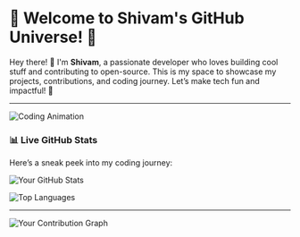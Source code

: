 # 🚀 Welcome to Shivam's GitHub Universe! 🚀

Hey there! 👋 I'm **Shivam**, a passionate developer who loves building cool stuff and contributing to open-source. This is my space to showcase my projects, contributions, and coding journey. Let’s make tech fun and impactful! 🌟

---

![Coding Animation](https://media.giphy.com/media/qgQUggAC3Pfv687qPC/giphy.gif)

### 📊 **Live GitHub Stats**
Here’s a sneak peek into my coding journey:

![Your GitHub Stats](https://github-readme-stats.vercel.app/api?username=Shivam10-7&show_icons=true&theme=radical&hide_border=true)

![Top Languages](https://github-readme-stats.vercel.app/api/top-langs/?username=Shivam10-7&layout=compact&theme=radical&hide_border=true)

---


![Your Contribution Graph](https://github-profile-summary-cards.vercel.app/api/cards/profile-details?username=Shivam10-7&theme=github)


